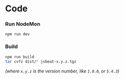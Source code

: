 # Code

### Run NodeMon
`npm run dev`

### Build
```bash
npm run build
tar cvfz dist/* jsbeat-x.y.z.tgz 
```
*(where `x.y.z` is the version number, like `1.0.0`, or `5.4.3`)*

